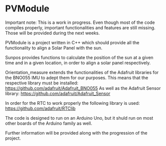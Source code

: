 # PVModule
Important note: This is a work in progress. Even though most of the code compiles properly, important functionalities and features are still missing. Those will be provided during the next weeks.

PVModule is a project written in C++ which should provide all the functionality to align a Solar Panel with the sun.

Sunpos provides functions to calculate the position of the sun at a given time and in a given location,
in order to align a solar panel respectively.

Orientation_measure extends the functionalities of the Adafruit libraries for the BNO055 IMU to adept them for our purposes.
This means that the respective library must be installed: https://github.com/adafruit/Adafruit_BNO055
As well as the Adafruit Sensor library: https://github.com/adafruit/Adafruit_Sensor

In order for the RTC to work properly the following library is used: https://github.com/adafruit/RTClib

The code is designed to run on an Arduino Uno, but it shuld run on most other boards of the Arduino family as well.

Further information will be provided along with the progression of the project.

